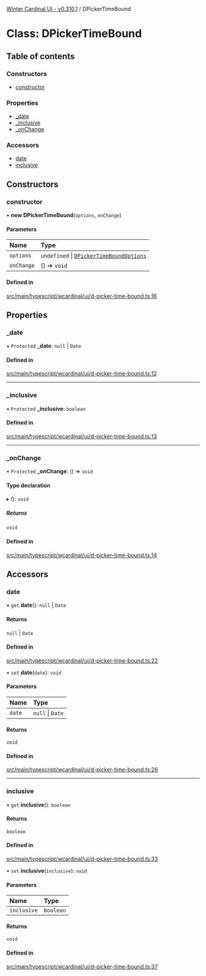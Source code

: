 [Winter Cardinal UI - v0.310.1](../index.md) / DPickerTimeBound

# Class: DPickerTimeBound

## Table of contents

### Constructors

- [constructor](DPickerTimeBound.md#constructor)

### Properties

- [\_date](DPickerTimeBound.md#_date)
- [\_inclusive](DPickerTimeBound.md#_inclusive)
- [\_onChange](DPickerTimeBound.md#_onchange)

### Accessors

- [date](DPickerTimeBound.md#date)
- [inclusive](DPickerTimeBound.md#inclusive)

## Constructors

### constructor

• **new DPickerTimeBound**(`options`, `onChange`)

#### Parameters

| Name | Type |
| :------ | :------ |
| `options` | `undefined` \| [`DPickerTimeBoundOptions`](../interfaces/DPickerTimeBoundOptions.md) |
| `onChange` | () => `void` |

#### Defined in

[src/main/typescript/wcardinal/ui/d-picker-time-bound.ts:16](https://github.com/winter-cardinal/winter-cardinal-ui/blob/v0.310.1/src/main/typescript/wcardinal/ui/d-picker-time-bound.ts#L16)

## Properties

### \_date

• `Protected` **\_date**: ``null`` \| `Date`

#### Defined in

[src/main/typescript/wcardinal/ui/d-picker-time-bound.ts:12](https://github.com/winter-cardinal/winter-cardinal-ui/blob/v0.310.1/src/main/typescript/wcardinal/ui/d-picker-time-bound.ts#L12)

___

### \_inclusive

• `Protected` **\_inclusive**: `boolean`

#### Defined in

[src/main/typescript/wcardinal/ui/d-picker-time-bound.ts:13](https://github.com/winter-cardinal/winter-cardinal-ui/blob/v0.310.1/src/main/typescript/wcardinal/ui/d-picker-time-bound.ts#L13)

___

### \_onChange

• `Protected` **\_onChange**: () => `void`

#### Type declaration

▸ (): `void`

##### Returns

`void`

#### Defined in

[src/main/typescript/wcardinal/ui/d-picker-time-bound.ts:14](https://github.com/winter-cardinal/winter-cardinal-ui/blob/v0.310.1/src/main/typescript/wcardinal/ui/d-picker-time-bound.ts#L14)

## Accessors

### date

• `get` **date**(): ``null`` \| `Date`

#### Returns

``null`` \| `Date`

#### Defined in

[src/main/typescript/wcardinal/ui/d-picker-time-bound.ts:22](https://github.com/winter-cardinal/winter-cardinal-ui/blob/v0.310.1/src/main/typescript/wcardinal/ui/d-picker-time-bound.ts#L22)

• `set` **date**(`date`): `void`

#### Parameters

| Name | Type |
| :------ | :------ |
| `date` | ``null`` \| `Date` |

#### Returns

`void`

#### Defined in

[src/main/typescript/wcardinal/ui/d-picker-time-bound.ts:26](https://github.com/winter-cardinal/winter-cardinal-ui/blob/v0.310.1/src/main/typescript/wcardinal/ui/d-picker-time-bound.ts#L26)

___

### inclusive

• `get` **inclusive**(): `boolean`

#### Returns

`boolean`

#### Defined in

[src/main/typescript/wcardinal/ui/d-picker-time-bound.ts:33](https://github.com/winter-cardinal/winter-cardinal-ui/blob/v0.310.1/src/main/typescript/wcardinal/ui/d-picker-time-bound.ts#L33)

• `set` **inclusive**(`inclusive`): `void`

#### Parameters

| Name | Type |
| :------ | :------ |
| `inclusive` | `boolean` |

#### Returns

`void`

#### Defined in

[src/main/typescript/wcardinal/ui/d-picker-time-bound.ts:37](https://github.com/winter-cardinal/winter-cardinal-ui/blob/v0.310.1/src/main/typescript/wcardinal/ui/d-picker-time-bound.ts#L37)
